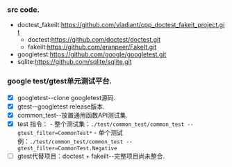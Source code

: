 ### src code.
- doctest_fakeilt:https://github.com/vladiant/cpp_doctest_fakeit_project.git
  - doctest:https://github.com/doctest/doctest.git
  - fakeilt:https://github.com/eranpeer/FakeIt.git
- googletest:https://github.com/google/googletest.git
- sqlite:https://github.com/sqlite/sqlite.git
### google test/gtest单元测试平台.
- [x] googletest--clone googletest源码.
- [x] gtest--googletest release版本.
- [x] common_test--放置通用函数API测试集.
- [x] test 指令： 
      - 整个测试集：`./test/common_test/common_test --gtest_filter=CommonTest*`
      - 单个测试例：`./test/common_test/common_test --gtest_filter=CommonTest.Negative`
- [ ] gtest代替项目：doctest + fakeilt--完整项目尚未整合.